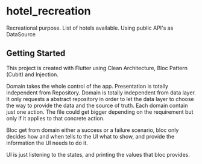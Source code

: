 # hotel_recreation

Recreational purpose. List of hotels available. Using public API's as DataSource

## Getting Started

This project is created with Flutter using Clean Architecture, Bloc Pattern (Cubit)
and Injection.

Domain takes the whole control of the app. Presentation is totally independent from Repository. 
Domain is totally independent from data layer. It only requests a abstract repository in order to
let the data layer to choose the way to provide the data and the source of truth. 
Each domain contain just one action. The file could get bigger depending on the requirement but only
if it applies to that concrete action.

Bloc get from domain either a success or a failure scenario, bloc only decides how and when tells to
the UI what to show, and provide the information the UI needs to do it.

UI is just listening to the states, and printing the values that bloc provides.
